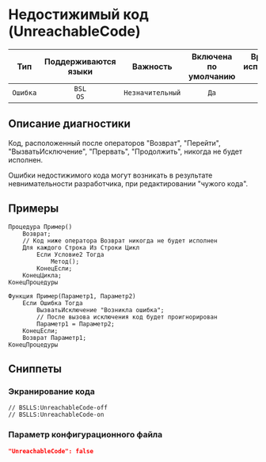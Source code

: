 # Недостижимый код (UnreachableCode)

 Тип | Поддерживаются<br>языки | Важность | Включена<br>по умолчанию | Время на<br>исправление (мин) | Тэги 
 :-: | :-: | :-: | :-: | :-: | :-: 
 `Ошибка` | `BSL`<br>`OS` | `Незначительный` | `Да` | `10` | `design`<br>`suspicious` 

<!-- Блоки выше заполняются автоматически, не трогать -->
## Описание диагностики

Код, расположенный после операторов "Возврат", "Перейти", "ВызватьИсключение", "Прервать", "Продолжить", никогда не будет исполнен.

Ошибки недостижимого кода могут возникать в результате невнимательности разработчика, при редактировании "чужого кода".

## Примеры

```bsl
Процедура Пример()
    Возврат;
    // Код ниже оператора Возврат никогда не будет исполнен
    Для каждого Строка Из Строки Цикл
        Если Условие2 Тогда
            Метод();
        КонецЕсли;
    КонецЦикла;
КонецПроцедуры
```

```bsl
Функция Пример(Параметр1, Параметр2)
    Если Ошибка Тогда
        ВызватьИсключение "Возникла ошибка";
        // После вызова исключения код будет проигнорирован
        Параметр1 = Параметр2;
    КонецЕсли;
    Возврат Параметр1;
КонецПроцедуры
```

## Сниппеты

<!-- Блоки ниже заполняются автоматически, не трогать -->
### Экранирование кода

```bsl
// BSLLS:UnreachableCode-off
// BSLLS:UnreachableCode-on
```

### Параметр конфигурационного файла

```json
"UnreachableCode": false
```
